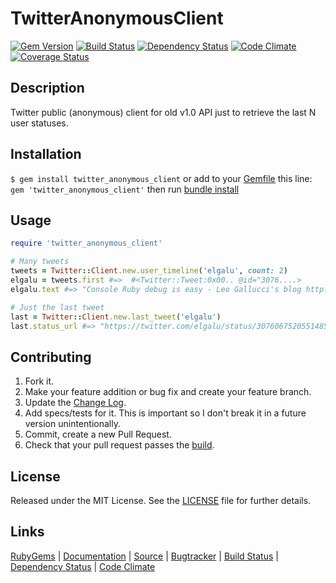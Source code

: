 # TwitterAnonymousClient

[![Gem Version][GV img]][Gem Version]
[![Build Status][BS img]][Build Status]
[![Dependency Status][DS img]][Dependency Status]
[![Code Climate][CC img]][Code Climate]
[![Coverage Status][CS img]][Coverage Status]

## Description

Twitter public (anonymous) client for old v1.0 API just to retrieve the last N user statuses.

## Installation

`$ gem install twitter_anonymous_client` or add to your [Gemfile][] this line: `gem 'twitter_anonymous_client'` then run [bundle install][]

## Usage

```ruby
require 'twitter_anonymous_client'

# Many tweets
tweets = Twitter::Client.new.user_timeline('elgalu', count: 2)
elgalu = tweets.first #=>  #<Twitter::Tweet:0x00.. @id="3076....>
elgalu.text #=> "Console Ruby debug is easy - Leo Gallucci's blog http://t.co/JUpUdyf5ts"

# Just the last tweet
last = Twitter::Client.new.last_tweet('elgalu')
last.status_url #=> "https://twitter.com/elgalu/status/307606752055148545"
```

## Contributing

1. Fork it.
2. Make your feature addition or bug fix and create your feature branch.
3. Update the [Change Log][].
3. Add specs/tests for it. This is important so I don't break it in a future version unintentionally.
4. Commit, create a new Pull Request.
5. Check that your pull request passes the [build][travis pull requests].

## License

Released under the MIT License. See the [LICENSE][] file for further details.

## Links

[RubyGems][] | [Documentation][] | [Source][] | [Bugtracker][] | [Build Status][] | [Dependency Status][] | [Code Climate][]


[bundle install]: http://gembundler.com/man/bundle-install.1.html
[Gemfile]: http://gembundler.com/man/gemfile.5.html
[LICENSE]: LICENSE.md
[Change Log]: CHANGELOG.md

[RubyGems]: https://rubygems.org/gems/twitter_anonymous_client
[Documentation]: http://rubydoc.info/gems/twitter_anonymous_client
[Source]: https://github.com/elgalu/twitter_anonymous_client
[Bugtracker]: https://github.com/elgalu/twitter_anonymous_client/issues

[travis pull requests]: https://travis-ci.org/elgalu/twitter_anonymous_client/pull_requests

[Gem Version]: https://rubygems.org/gems/twitter_anonymous_client
[Build Status]: https://travis-ci.org/elgalu/twitter_anonymous_client
[Dependency Status]: https://gemnasium.com/elgalu/twitter_anonymous_client
[Code Climate]: https://codeclimate.com/github/elgalu/twitter_anonymous_client
[Coverage Status]: https://coveralls.io/r/elgalu/twitter_anonymous_client

[GV img]: https://badge.fury.io/rb/twitter_anonymous_client.png
[BS img]: https://travis-ci.org/elgalu/twitter_anonymous_client.png
[DS img]: https://gemnasium.com/elgalu/twitter_anonymous_client.png
[CC img]: https://codeclimate.com/github/elgalu/twitter_anonymous_client.png
[CS img]: https://coveralls.io/repos/elgalu/twitter_anonymous_client/badge.png?branch=master
